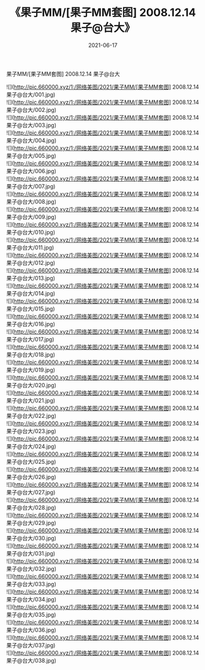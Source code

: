 ﻿---
layout: post
title:  《果子MM/[果子MM套图] 2008.12.14 果子@台大》
date:   2021-06-17
img: http://pic.660000.xyz/1:/网络美图/2021/果子MM/[果子MM套图] 2008.12.14 果子@台大/000.jpg
categories: [美女, 清纯, 唯美]
---

果子MM/[果子MM套图] 2008.12.14 果子@台大

 ![](http://pic.660000.xyz/1:/网络美图/2021/果子MM/[果子MM套图] 2008.12.14 果子@台大/001.jpg) <br>![](http://pic.660000.xyz/1:/网络美图/2021/果子MM/[果子MM套图] 2008.12.14 果子@台大/002.jpg) <br>![](http://pic.660000.xyz/1:/网络美图/2021/果子MM/[果子MM套图] 2008.12.14 果子@台大/003.jpg) <br>![](http://pic.660000.xyz/1:/网络美图/2021/果子MM/[果子MM套图] 2008.12.14 果子@台大/004.jpg) <br>![](http://pic.660000.xyz/1:/网络美图/2021/果子MM/[果子MM套图] 2008.12.14 果子@台大/005.jpg) <br>![](http://pic.660000.xyz/1:/网络美图/2021/果子MM/[果子MM套图] 2008.12.14 果子@台大/006.jpg) <br>![](http://pic.660000.xyz/1:/网络美图/2021/果子MM/[果子MM套图] 2008.12.14 果子@台大/007.jpg) <br>![](http://pic.660000.xyz/1:/网络美图/2021/果子MM/[果子MM套图] 2008.12.14 果子@台大/008.jpg) <br>![](http://pic.660000.xyz/1:/网络美图/2021/果子MM/[果子MM套图] 2008.12.14 果子@台大/009.jpg) <br>![](http://pic.660000.xyz/1:/网络美图/2021/果子MM/[果子MM套图] 2008.12.14 果子@台大/010.jpg) <br>![](http://pic.660000.xyz/1:/网络美图/2021/果子MM/[果子MM套图] 2008.12.14 果子@台大/011.jpg) <br>![](http://pic.660000.xyz/1:/网络美图/2021/果子MM/[果子MM套图] 2008.12.14 果子@台大/012.jpg) <br>![](http://pic.660000.xyz/1:/网络美图/2021/果子MM/[果子MM套图] 2008.12.14 果子@台大/013.jpg) <br>![](http://pic.660000.xyz/1:/网络美图/2021/果子MM/[果子MM套图] 2008.12.14 果子@台大/014.jpg) <br>![](http://pic.660000.xyz/1:/网络美图/2021/果子MM/[果子MM套图] 2008.12.14 果子@台大/015.jpg) <br>![](http://pic.660000.xyz/1:/网络美图/2021/果子MM/[果子MM套图] 2008.12.14 果子@台大/016.jpg) <br>![](http://pic.660000.xyz/1:/网络美图/2021/果子MM/[果子MM套图] 2008.12.14 果子@台大/017.jpg) <br>![](http://pic.660000.xyz/1:/网络美图/2021/果子MM/[果子MM套图] 2008.12.14 果子@台大/018.jpg) <br>![](http://pic.660000.xyz/1:/网络美图/2021/果子MM/[果子MM套图] 2008.12.14 果子@台大/019.jpg) <br>![](http://pic.660000.xyz/1:/网络美图/2021/果子MM/[果子MM套图] 2008.12.14 果子@台大/020.jpg) <br>![](http://pic.660000.xyz/1:/网络美图/2021/果子MM/[果子MM套图] 2008.12.14 果子@台大/021.jpg) <br>![](http://pic.660000.xyz/1:/网络美图/2021/果子MM/[果子MM套图] 2008.12.14 果子@台大/022.jpg) <br>![](http://pic.660000.xyz/1:/网络美图/2021/果子MM/[果子MM套图] 2008.12.14 果子@台大/023.jpg) <br>![](http://pic.660000.xyz/1:/网络美图/2021/果子MM/[果子MM套图] 2008.12.14 果子@台大/024.jpg) <br>![](http://pic.660000.xyz/1:/网络美图/2021/果子MM/[果子MM套图] 2008.12.14 果子@台大/025.jpg) <br>![](http://pic.660000.xyz/1:/网络美图/2021/果子MM/[果子MM套图] 2008.12.14 果子@台大/026.jpg) <br>![](http://pic.660000.xyz/1:/网络美图/2021/果子MM/[果子MM套图] 2008.12.14 果子@台大/027.jpg) <br>![](http://pic.660000.xyz/1:/网络美图/2021/果子MM/[果子MM套图] 2008.12.14 果子@台大/028.jpg) <br>![](http://pic.660000.xyz/1:/网络美图/2021/果子MM/[果子MM套图] 2008.12.14 果子@台大/029.jpg) <br>![](http://pic.660000.xyz/1:/网络美图/2021/果子MM/[果子MM套图] 2008.12.14 果子@台大/030.jpg) <br>![](http://pic.660000.xyz/1:/网络美图/2021/果子MM/[果子MM套图] 2008.12.14 果子@台大/031.jpg) <br>![](http://pic.660000.xyz/1:/网络美图/2021/果子MM/[果子MM套图] 2008.12.14 果子@台大/032.jpg) <br>![](http://pic.660000.xyz/1:/网络美图/2021/果子MM/[果子MM套图] 2008.12.14 果子@台大/033.jpg) <br>![](http://pic.660000.xyz/1:/网络美图/2021/果子MM/[果子MM套图] 2008.12.14 果子@台大/034.jpg) <br>![](http://pic.660000.xyz/1:/网络美图/2021/果子MM/[果子MM套图] 2008.12.14 果子@台大/035.jpg) <br>![](http://pic.660000.xyz/1:/网络美图/2021/果子MM/[果子MM套图] 2008.12.14 果子@台大/036.jpg) <br>![](http://pic.660000.xyz/1:/网络美图/2021/果子MM/[果子MM套图] 2008.12.14 果子@台大/037.jpg) <br>![](http://pic.660000.xyz/1:/网络美图/2021/果子MM/[果子MM套图] 2008.12.14 果子@台大/038.jpg) <br>